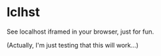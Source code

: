 # lclhst

See localhost iframed in your browser, just for fun.

(Actually, I'm just testing that this will work...)
